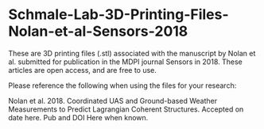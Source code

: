# Schmale-Lab-3D-Printing-Files-Nolan-et-al-Sensors-2018
These are 3D printing files (.stl) associated with the manuscript by Nolan et al. submitted for publication in the MDPI journal Sensors in 2018. These articles are open access, and are free to use. 

Please reference the following when using the files for your research:

Nolan et al. 2018. Coordinated UAS and Ground-based Weather Measurements to Predict Lagrangian Coherent Structures. Accepted on date here. Pub and DOI Here when known.
